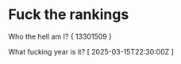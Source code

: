 # Fuck the rankings

Who the hell am I?
{ 13301509 }

What fucking year is it?
[ 2025-03-15T22:30:00Z ]
